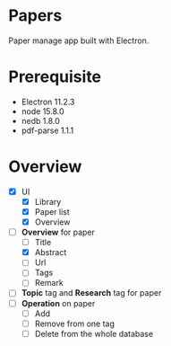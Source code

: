# Papers
Paper manage app built with Electron.

# Prerequisite
- Electron 11.2.3
- node 15.8.0
- nedb 1.8.0
- pdf-parse 1.1.1

# Overview
- [x] UI
  - [x] Library
  - [x] Paper list
  - [x] Overview
- [ ] **Overview** for paper
  - [ ] Title
  - [x] Abstract
  - [ ] Url
  - [ ] Tags
  - [ ] Remark
- [ ] **Topic** tag and **Research** tag for paper
- [ ] **Operation** on paper
  - [ ] Add
  - [ ] Remove from one tag
  - [ ] Delete from the whole database
